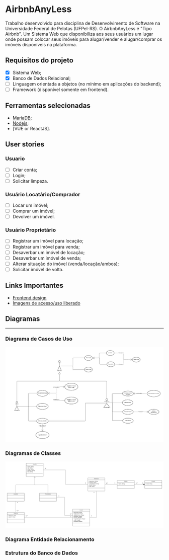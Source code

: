 # AirbnbAnyLess
Trabalho desenvolvido para disciplina de Desenvolvimento de Software na Universidade Federal de Pelotas (UFPel-RS). O AirbnbAnyLess é "Tipo Airbnb". Um Sistema Web que disponibiliza aos seus usuários um lugar onde possam colocar seus imóveis para alugar/vender e alugar/comprar os imóveis disponíveis na plataforma.

## Requisitos do projeto
- [x] Sistema Web;
- [x] Banco de Dados Relacional;
- [ ] Linguagem orientada a objetos (no mínimo em aplicações do backend);
- [ ] Framework (disponível somente em frontend).

## Ferramentas selecionadas
- [MariaDB](https://mariadb.org);
- [Nodejs](https://nodejs.org/en/);
- [VUE or ReactJS].

## User stories
### Usuario
- [ ] Criar conta;
- [ ] Login;
- [ ] Solicitar limpeza.

### Usuário Locatário/Comprador
- [ ] Locar um imóvel;
- [ ] Comprar um imóvel;
- [ ] Devolver um imóvel.

### Usuário Proprietário
- [ ] Registrar um imóvel para locação;
- [ ] Registrar um imóvel para venda;
- [ ] Desaverbar um imóvel de locação;
- [ ] Desaverbar um imóvel de venda;
- [ ] Alterar situação do imóvel (venda/locação/ambos);
- [ ] Solicitar imóvel de volta.

## Links Importantes
- [Frontend design](https://www.figma.com/file/6qkOFYaCl58t0HABiNtkwv/AirbnbAnyLess?node-id=0%3A1)
- [Imagens de acesso/uso liberado](https://unsplash.com)

## Diagramas

---


### Diagrama de Casos de Uso
![Diagrama de Casos de Uso](./src/diagrams/casos_de_uso.png)

### Diagramas de Classes
![Diagrama de Classes](./src/diagrams/classes.png)


### Diagrama Entidade Relacionamento


### Estrutura do Banco de Dados
